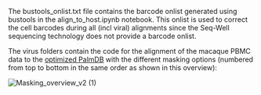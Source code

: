 The bustools_onlist.txt file contains the barcode onlist generated using bustools in the align_to_host.ipynb notebook. This onlist is used to correct the cell barcodes during all (incl viral) alignments since the Seq-Well sequencing technology does not provide a barcode onlist. 

The virus folders contain the code for the alignment of the macaque PBMC data to the [optimized PalmDB](https://github.com/pachterlab/LSCHWCP_2023/tree/main/PalmDB) with the different masking options (numbered from top to bottom in the same order as shown in this overview):

![Masking_overview_v2 (1)](https://github.com/pachterlab/LSCHWCP_2023/assets/56094636/93557a5c-91af-4f0d-8758-d3f36fc107a8)
